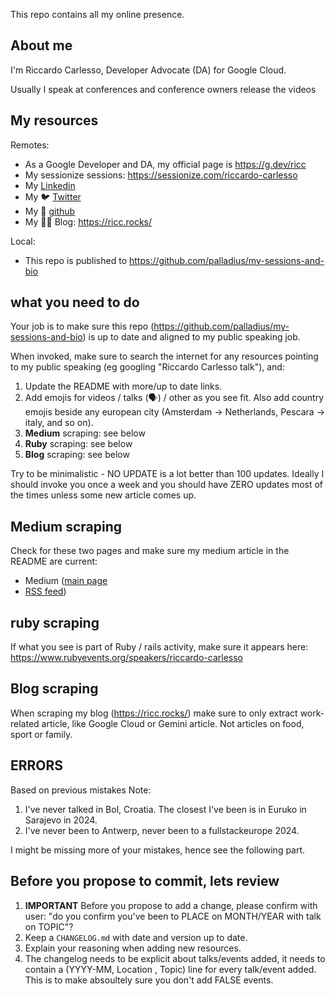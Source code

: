 This repo contains all my online presence.

## About me

I'm Riccardo Carlesso, Developer Advocate (DA) for Google Cloud.

Usually I speak at conferences and conference owners release the videos

## My resources

Remotes:

* As a Google Developer and DA, my official page is https://g.dev/ricc
* My sessionize sessions: https://sessionize.com/riccardo-carlesso
* My  [Linkedin](https://www.linkedin.com/in/riccardocarlesso/)
* My 🐦 [Twitter](https://twitter.com/palladius)
* My 🐙 [github](https://github.com/palladius)
* My ✍🏻 Blog: https://ricc.rocks/

Local:

* This repo is published to https://github.com/palladius/my-sessions-and-bio


## what you need to do

Your job is to make sure this repo (https://github.com/palladius/my-sessions-and-bio) is up to date and aligned to
my public speaking job.

When invoked, make sure to search the internet for any resources pointing to my public speaking (eg googling "Riccardo Carlesso talk"), and:

1. Update the README with more/up to date links.
2. Add emojis for videos / talks (🗣️) / other as you see fit. Also add country emojis beside any european city (Amsterdam -> Netherlands, Pescara -> italy, and so on).
3. **Medium** scraping: see below
4. **Ruby** scraping: see below
5. **Blog** scraping: see below


Try to be minimalistic - NO UPDATE is a lot better than 100 updates. Ideally I should invoke you once a week and you should have ZERO updates most of the times unless some new article comes up.


## Medium scraping

Check for these two pages and make sure my medium article in the README are current:

* Medium ([main page](https://medium.com/@palladiusbonton/)
* [RSS feed](https://medium.com/feed/@palladiusbonton))

## ruby scraping

If what you see is part of Ruby / rails activity, make sure it appears here: https://www.rubyevents.org/speakers/riccardo-carlesso

## Blog scraping

When scraping my blog (https://ricc.rocks/) make sure to only extract work-related article, like Google Cloud or Gemini article. Not articles on food, sport or family.

## ERRORS

Based on previous mistakes Note:

1. I've never talked in Bol, Croatia. The closest I've been is in Euruko in Sarajevo in 2024.
2. I've never been to Antwerp, never been to a fullstackeurope 2024.

I might be missing more of your mistakes, hence see the following part.

## Before you propose to commit, lets review

1. **IMPORTANT** Before you propose to add a change, please confirm with user: "do you confirm you've been to PLACE on MONTH/YEAR with talk on TOPIC"?
1. Keep a `CHANGELOG.md` with date and version up to date.
1. Explain your reasoning when adding new resources.
1. The changelog needs to be explicit about talks/events added, it needs to contain a (YYYY-MM, Location , Topic) line for every talk/event added. This is to make absoultely sure you don't add FALSE events.
